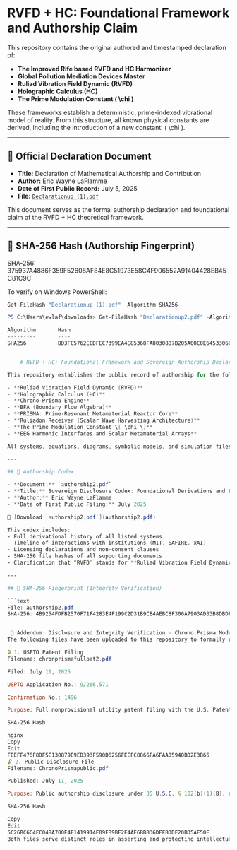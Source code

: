 # RVFD + HC: Foundational Framework and Authorship Claim

This repository contains the original authored and timestamped declaration of:
- **The Improved Rife based RVFD and HC Harmonizer**
- **Global Pollution Mediation Devices Master**
- **Ruliad Vibration Field Dynamic (RVFD)**
- **Holographic Calculus (HC)**
- **The Prime Modulation Constant \( \chi \)**

These frameworks establish a deterministic, prime-indexed vibrational model of reality. From this structure, all known physical constants are derived, including the introduction of a new constant: \( \chi \).

---

## 📄 Official Declaration Document

- **Title:** Declaration of Mathematical Authorship and Contribution  
- **Author:** Eric Wayne LaFlamme  
- **Date of First Public Record:** July 5, 2025  
- **File:** [`Declarationup (1).pdf`](Declarationup%20(1).pdf)

This document serves as the formal authorship declaration and foundational claim of the RVFD + HC theoretical framework.

---

## 🔐 SHA-256 Hash (Authorship Fingerprint)

SHA-256:
375937A4886F359F52608AF84E8C51973E58C4F906552A91404428EB45C81C9C

To verify on Windows PowerShell:

```powershell
Get-FileHash "Declarationup (1).pdf" -Algorithm SHA256

PS C:\Users\ewlaf\downloads> Get-FileHash "Declarationup2.pdf" -Algorithm SHA256

Algorithm       Hash                                                                   Path                                                                              
---------       ----                                                                   ----                                                                              
SHA256          BD3FC5762ECDFEC7399EA4E85368FA8030887B205A00C0E6453306C5F1C0A6A4       C:\Users\ewlaf\downloads\Declarationup2.pdf


    # RVFD + HC: Foundational Framework and Sovereign Authorship Declaration

This repository establishes the public record of authorship for the following original theoretical and engineering frameworks:

- **Ruliad Vibration Field Dynamic (RVFD)**
- **Holographic Calculus (HC)**
- **Chrono-Prisma Engine**
- **BFA (Boundary Flow Algebra)**
- **PRISMA: Prime-Resonant Metamaterial Reactor Core**
- **Ruliadon Receiver (Scalar Wave Harvesting Architecture)**
- **The Prime Modulation Constant \( \chi \)**
- **EEG Harmonic Interfaces and Scalar Metamaterial Arrays**

All systems, equations, diagrams, symbolic models, and simulation files were developed independently by **Eric Wayne LaFlamme** and disclosed in a time-anchored, cryptographically sealed codex.

---

## 📜 Authorship Codex

- **Document:** `authorship2.pdf`
- **Title:** Sovereign Disclosure Codex: Foundational Derivations and Legal Positioning
- **Author:** Eric Wayne LaFlamme
- **Date of First Public Filing:** July 2025

🔗 [Download `authorship2.pdf`](authorship2.pdf)

This codex includes:
- Full derivational history of all listed systems
- Timeline of interactions with institutions (MIT, SAFIRE, xAI)
- Licensing declarations and non-consent clauses
- SHA-256 file hashes of all supporting documents
- Clarification that “RVFD” stands for **Ruliad Vibration Field Dynamic**, not “recursive” or other incorrect variants

---

## 🔐 SHA-256 Fingerprint (Integrity Verification)

```text
File: authorship2.pdf
SHA-256: 4B9254FDFB2570F71F4283E4F199C2D31B9CB4AEBC8F306A7903AD33B8DBDF0D


 🧾 Addendum: Disclosure and Integrity Verification — Chrono Prisma Module
The following files have been uploaded to this repository to formally record and cryptographically verify authorship, disclosure, and filing of the Chrono Prisma Module invention by Eric Wayne LaFlamme.

🔒 1. USPTO Patent Filing
Filename: chronprismafullpat2.pdf

Filed: July 11, 2025

USPTO Application No.: 9/266,571

Confirmation No.: 1496

Purpose: Full nonprovisional utility patent filing with the U.S. Patent and Trademark Office

SHA-256 Hash:

nginx
Copy
Edit
FEEFF476F8DF5E130879E9ED393F590D6256FEEFC8866FA6FAA05940BD2E3B66
🔓 2. Public Disclosure File
Filename: ChronoPrismapublic.pdf

Published: July 11, 2025

Purpose: Public authorship disclosure under 35 U.S.C. § 102(b)(1)(B), establishing prior art and preempting misappropriation

SHA-256 Hash:

Copy
Edit
5C26BC6C4FC04BA700E4F1419914E09EB9BF2F4AE6BBB36DFFBDDF20BD5AE50E
Both files serve distinct roles in asserting and protecting intellectual property rights. Any deviation from these hash values invalidates derivative claims and confirms tampering.                                
